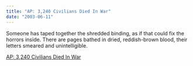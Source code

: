 ```yaml
---
title: "AP: 3,240 Civilians Died In War"
date: "2003-06-11"
---
```


Someone has taped together the shredded binding, as if that could fix the horrors inside. There are pages bathed in dried, reddish-brown blood, their letters smeared and unintelligible.   

  
[AP: 3,240 Civilians Died In War](https://www.cbsnews.com/news/ap-3240-civilians-died-in-war/)

